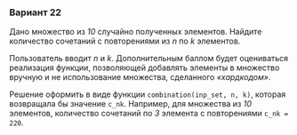 ### Вариант 22

Дано множество из _10_ случайно полученных элементов. Найдите количество
сочетаний с повторениями из _n_ по _k_ элементов.

Пользователь вводит _n_ и _k_. Дополнительным баллом будет оцениваться
реализация функции, позволяющей добавлять элементы в множество вручную и не
использование множества, сделанного _«хардкодом»_.

Решение оформить в виде функции `combination(inp_set, n, k)`, которая возвращала
бы значение `c_nk`. Например, для множества из _10_ элементов, количество сочетаний по _3_
элемента с повторениями `c_nk = 220`.
